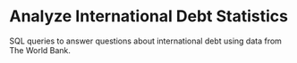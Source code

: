 # Analyze International Debt Statistics
SQL queries to answer  questions about international debt using data from The World Bank.
